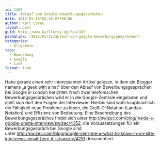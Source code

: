 ```yaml
---
id: 1167
title: Ablauf von Google-Bewerbungsgesprächen
date: 2012-05-16T08:58:07+00:00
author: Karl Lorey
layout: post
guid: http://www.karllorey.de/?p=1167
permalink: /2012/05/16/ablauf-von-google-bewerbungsgesprachen/
categories:
  - Allgemein
tags:
  - Bewerbung
  - Google
  - Link
format: link
---
```

Habe gerade einen sehr interessanten Artikel gelesen, in dem ein Blogger namens &#8222;a geek with a hat&#8220; über den Ablauf von Bewerbungsgesprächen bei Google in London berichtet. Nach zwei telefonischen Bewerbungsgesprächen wird er in die Google-Zentrale eingeladen und stellt sich dort den Fragen der Interviewer. Hierbei sind wohl hauptsächlich die Fähigkeit neue Probleme zu lösen, die Groß-O-Notation (Landau-Notation) und Effizienz von Bedeutung. Eine Beschreibung des Bewerbungsgespräches findet sich unter <a href="http://swizec.com/blog/inside-a-google-onsite-interview/swizec/4352" target="_blank">http://swizec.com/blog/inside-a-google-onsite-interview/swizec/4352</a>, die Voraussetzungen für ein Bewerbungsgespräch bei Google sind unter <http://swizec.com/blog/google-sent-me-a-what-to-know-in-on-site-interviews-email-here-it-is/swizec/4251> dokumentiert.